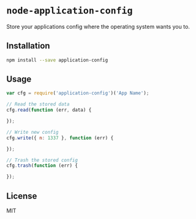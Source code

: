 # `node-application-config`

Store your applications config where the operating system wants you to.

## Installation

```sh
npm install --save application-config
```

## Usage

```js
var cfg = require('application-config')('App Name');

// Read the stored data
cfg.read(function (err, data) {

});

// Write new config
cfg.write({ n: 1337 }, function (err) {

});

// Trash the stored config
cfg.trash(function (err) {

});

```

## License

MIT
